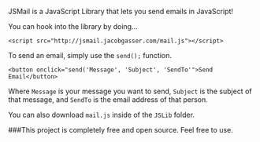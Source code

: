 JSMail is a JavaScript Library that lets you send emails in JavaScript!

You can hook into the library by doing...

`<script src="http://jsmail.jacobgasser.com/mail.js"></script>`

To send an email, simply use the `send();` function.

`<button onclick="send('Message', 'Subject', 'SendTo'">Send Email</button>`

Where `Message` is your message you want to send, `Subject` is the subject of that message, and `SendTo` is the email address of that person.

You can also download `mail.js` inside of the `JSLib` folder.

###This project is completely free and open source. Feel free to use.
